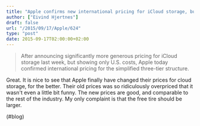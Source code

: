 ```yaml
---
title: "Apple confirms new international pricing for iCloud storage, but you can’t get it yet | 9to5Mac"
author: ["Eivind Hjertnes"]
draft: false
url: "/2015/09/17/Apple/624"
type: "post"
date: 2015-09-17T02:00:00+02:00
---
```


> After announcing significantly more generous pricing for iCloud
> storage last week, but showing only U.S. costs, Apple today confirmed
> international pricing for the simplified three-tier structure.

Great. It is nice to see that Apple finally have changed their prices
for cloud storage, for the better. Their old prices was so ridiculously
overpriced that it wasn't even a little bit funny. The new prices are
good, and comparable to the rest of the industry. My only complaint is
that the free tire should be larger.

(#blog)
